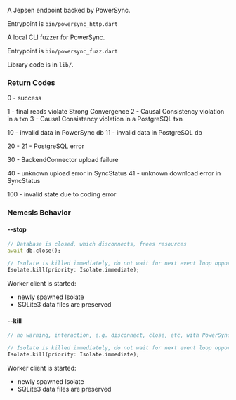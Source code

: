 A Jepsen endpoint backed by PowerSync.

Entrypoint is `bin/powersync_http.dart`


A local CLI fuzzer for PowerSync.

Entrypoint is `bin/powersync_fuzz.dart`


Library code is in `lib/`.

### Return Codes

0 - success

1 - final reads violate Strong Convergence
2 - Causal Consistency violation in a txn
3 - Causal Consistency violation in a PostgreSQL txn 

10 - invalid data in PowerSync db
11 - invalid data in PostgreSQL db

20 - 
21 - PostgreSQL error

30 - BackendConnector upload failure

40 - unknown upload error in SyncStatus
41 - unknown download error in SyncStatus

100 - invalid state due to coding error

### Nemesis Behavior

#### --stop

```dart
// Database is closed, which disconnects, frees resources
await db.close();

// Isolate is killed immediately, do not wait for next event loop opportunity
Isolate.kill(priority: Isolate.immediate);
```

Worker client is started:
  - newly spawned Isolate
  - SQLite3 data files are preserved

#### --kill

```dart
// no warning, interaction, e.g. disconnect, close, etc, with PowerSync database

// Isolate is killed immediately, do not wait for next event loop opportunity
Isolate.kill(priority: Isolate.immediate);
```

Worker client is started:
  - newly spawned Isolate
  - SQLite3 data files are preserved
